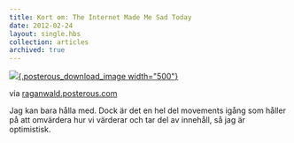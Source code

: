 ```yaml
---
title: Kort om: The Internet Made Me Sad Today
date: 2012-02-24
layout: single.hbs
collection: articles
archived: true
---
```

[![](http://getfile2.posterous.com/getfile/files.posterous.com/raganwald/jCZeYGJQGTTzx5dOaKNR5FE2Mf4QQ4sJPnhykg08LzXTwIEABs92yqd5p0F4/Screen_Shot_2012-02-23_at_2.42.png.scaled.500.jpg){.posterous_download_image
width="500"}](http://raganwald.posterous.com/the-internet-made-me-sad-today)

via
[raganwald.posterous.com](http://raganwald.posterous.com/the-internet-made-me-sad-today)

Jag kan bara hålla med. Dock är det en hel del movements igång som
håller på att omvärdera hur vi värderar och tar del av innehåll, så jag
är optimistisk.